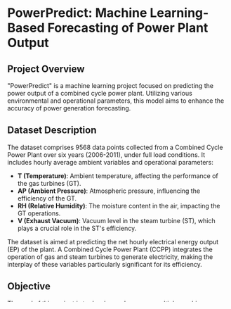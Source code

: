 # PowerPredict: Machine Learning-Based Forecasting of Power Plant Output

## Project Overview
"PowerPredict" is a machine learning project focused on predicting the power output of a combined cycle power plant. Utilizing various environmental and operational parameters, this model aims to enhance the accuracy of power generation forecasting.

## Dataset Description
The dataset comprises 9568 data points collected from a Combined Cycle Power Plant over six years (2006-2011), under full load conditions. It includes hourly average ambient variables and operational parameters:

- **T (Temperature)**: Ambient temperature, affecting the performance of the gas turbines (GT).
- **AP (Ambient Pressure)**: Atmospheric pressure, influencing the efficiency of the GT.
- **RH (Relative Humidity)**: The moisture content in the air, impacting the GT operations.
- **V (Exhaust Vacuum)**: Vacuum level in the steam turbine (ST), which plays a crucial role in the ST's efficiency.

The dataset is aimed at predicting the net hourly electrical energy output (EP) of the plant. A Combined Cycle Power Plant (CCPP) integrates the operation of gas and steam turbines to generate electricity, making the interplay of these variables particularly significant for its efficiency.

## Objective
The goal of this project is to develop and compare multiple machine learning models to predict the power output of the plant based on these environmental and operational parameters. 

## Model Analysis and Results

### Models Employed
1. **Decision Tree Model**: 
   - **R² Score**: 0.922905874177941
   - Effective for capturing complex, non-linear relationships in the dataset.

2. **Multiple Linear Regression Model**: 
   - **R² Score**: 0.9325315554761303
   - Assumes a linear relationship between the variables, suitable for datasets with linear correlations.

3. **Polynomial Regression**: 
   - **R² Score**: 0.9458193347147237
   - Adds polynomial terms to linear models, allowing for more complex relationship modeling.

4. **Support Vector Regression (SVR)**: 
   - **R² Score**: 0.948078404998626
   - Known for its effectiveness in high-dimensional spaces, robust in various dataset types.

5. **Random Forest Regression**: 
   - **R² Score**: 0.9615908334363876
   - Combines multiple decision trees for better accuracy and stability.

### Evaluation
The performance of each model was assessed using the R² score, which reflects the proportion of variance in the dependent variable that is predictable from the independent variables. The Random Forest Regression model showed the highest R² score, indicating its superior predictive ability for this dataset.

## Conclusion
Through the comparative analysis of various machine learning models, significant insights were gained into their predictive performance. The Random Forest Regression model emerged as the most accurate, making it the most suitable for forecasting the power output of the CCPP.

## References
- UCI Machine Learning Repository
- https://archive.ics.uci.edu/dataset/294/combined+cycle+power+plant

---

